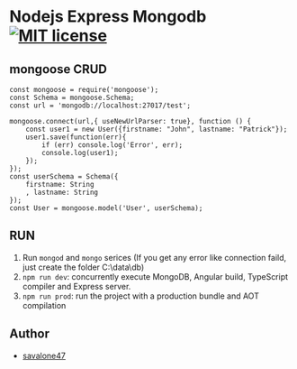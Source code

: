 # Nodejs Express Mongodb[![MIT license](http://img.shields.io/badge/license-MIT-lightgrey.svg)](http://opensource.org/licenses/MIT)

## mongoose CRUD

`````
const mongoose = require('mongoose');
const Schema = mongoose.Schema;
const url = 'mongodb://localhost:27017/test';

mongoose.connect(url,{ useNewUrlParser: true}, function () {
	const user1 = new User({firstname: "John", lastname: "Patrick"});
	user1.save(function(err){
		if (err) console.log('Error', err);
		console.log(user1);
	});
});
const userSchema = Schema({
	firstname: String
	, lastname: String
});
const User = mongoose.model('User', userSchema);

`````
## RUN
1. Run `mongod` and `mongo` serices (If you get any error like connection faild, just create the folder C:\data\db)
2. `npm run dev`: concurrently execute MongoDB, Angular build, TypeScript compiler and Express server.
3. `npm run prod`: run the project with a production bundle and AOT compilation


## Author
* [savalone47](https://github.com/Savalone47)
